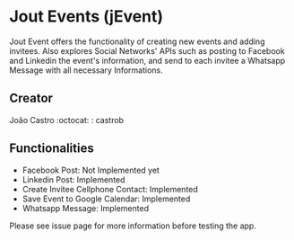 # Jout Events (jEvent)

Jout Event offers the functionality of creating new events and adding invitees. Also explores Social Networks' APIs such as posting to Facebook and Linkedin the event's information, and send to each invitee a Whatsapp Message with all necessary Informations.

## Creator

João Castro :octocat: : castrob

## Functionalities

* Facebook Post: Not Implemented yet
* Linkedin Post: Implemented
* Create Invitee Cellphone Contact: Implemented
* Save Event to Google Calendar: Implemented
* Whatsapp Message: Implemented

Please see issue page for more information before testing the app.
